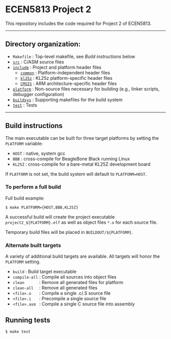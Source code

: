 # ECEN5813 Project 2

This repository includes the code required for Project 2 of ECEN5813.

---

## Directory organization:

 - `Makefile` : Top-level makefile, see _Build instructions_ below
 - [`src`](src) : C/ASM source files
 - [`include`](include) : Project and platform header files
   - [`common`](include/common) : Platform-independent header files
   - [`kl25z`](include/kl25z) : KL25z platform-specific header files
   - [`CMSIS`](include/CMSIS) : ARM architecture-specific header files
 - [`platform`](platform) : Non-source files necessary for building (e.g., linker scripts, debugger configuration)
 - [`buildsys`](buildsys) : Supporting makefiles for the build system
 - [`test`](test) : Tests

---

## Build instructions

The main executable can be built for three target platforms by setting the `PLATFORM` variable:

  - `HOST` : native, system gcc
  - `BBB` : cross-compile for BeagleBone Black running Linux
  - `KL25Z` : cross-compile for a bare-metal KL25Z development board

If `PLATFORM` is not set, the build system will default to `PLATFORM=HOST`. 

### To perform a full build

Full build example:

```
$ make PLATFORM={HOST,BBB,KL25Z}
```

A successful build will create the project executable `project2_${PLATFORM}.elf` as well as object files `*.o` for each source file.

Temporary build files will be placed in `BUILDOUT/${PLATFORM}`.


### Alternate built targets

A variety of additional build targets are available. All targets will honor the `PLATFORM` setting.

 - `build`         : Build target executable
 - `compile-all`   : Compile all sources into object files
 - `clean      `   : Remove all generated files for platform
 - `clean-all  `   : Remove all generated files
 - `<file>.o   `   : Compile a single .c/.S source file
 - `<file>.i   `   : Precompile a single source file
 - `<file>.asm `   : Compile a single C source file into assembly


## Running tests

```
$ make test
```
